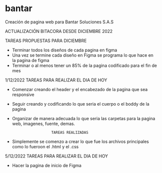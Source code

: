 # bantar
Creación de pagina web para Bantar Soluciones S.A.S

ACTUALIZACIÓN BITACORA DESDE DICIEMBRE 2022

TAREAS PROPUESTAS PARA DICIEMBRE

- Terminar todos los diseños de cada pagina en figma
- Una vez se termine cada diseño en Figma se programa lo que hace en la pagina de figma
- Terminar o al menos tener un 85% de la pagina codificado para el fin de mes

1/12/2022
                TAREAS PARA REALIZAR EL DIA DE HOY
- Comenzar creando el header y el encabezado de la pagina que sea responsive
- Seguir creando y codificando lo que seria el cuerpo o el boddy de la pagina
- Organizar de manera adecuada lo que seria las carpetas para la pagina web, imagenes, fuente, demas.

                        TAREAS REALIZADAS

- Simplemente se comenzo a crear lo que fue los archivos principales como lo fueroon el .html y el .css

5/12/2022
                TAREAS PARA REALIZAR EL DIA DE HOY
- Hacer la pagina de inicio de Figma
